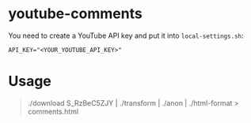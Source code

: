 # youtube-comments

You need to create a YouTube API key and put it into `local-settings.sh`:

```
API_KEY="<YOUR_YOUTUBE_API_KEY>"
```

# Usage

> ./download S_RzBeC5ZJY | ./transform | ./anon | ./html-format > comments.html
